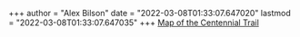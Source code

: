 +++
author = "Alex Bilson"
date = "2022-03-08T01:33:07.647020"
lastmod = "2022-03-08T01:33:07.647035"
+++
[Map of the Centennial Trail](https://duckduckgo.com/?q=black+hill+centenial+trail+100&t=fpas&ia=images&iax=images&iai=https%3A%2F%2F2.bp.blogspot.com%2F-wGPFkwTC0Ac%2FV9gE3J8C_OI%2FAAAAAAAAMAQ%2F2HVx8tILezseDINl2YwwVmr6w-QOgVRMQCLcB%2Fs1600%2FCentennial%252BTrail%252Bmap.jpg)